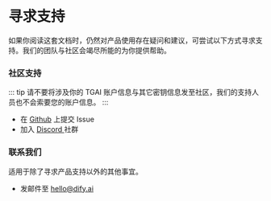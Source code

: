 # 寻求支持

如果你阅读这套文档时，仍然对产品使用存在疑问和建议，可尝试以下方式寻求支持。我们的团队与社区会竭尽所能的为你提供帮助。

### 社区支持

::: tip
请不要将涉及你的 TGAI 账户信息与其它密钥信息发至社区，我们的支持人员也不会索要您的账户信息。
:::

* 在 [Github](https://github.com/langgenius/dify) 上提交 Issue
* 加入 [Discord ](https://discord.gg/8Tpq4AcN9c)社群

### 联系我们

适用于除了寻求产品支持以外的其他事宜。

* 发邮件至 [hello@dify.ai](mailto:hello@dify.ai)

